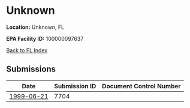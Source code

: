 # Unknown

**Location:** Unknown, FL

**EPA Facility ID:** 100000097637

[Back to FL Index](../../index.md)

## Submissions

| Date | Submission ID | Document Control Number |
|------|--------------|-------------------------|
| [1999-06-21](submissions/7704.md) | 7704 |  |
